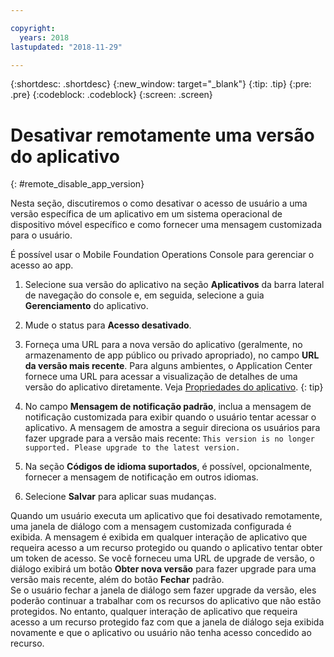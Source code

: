 ```yaml
---

copyright:
  years: 2018
lastupdated: "2018-11-29"

---
```


{:shortdesc: .shortdesc}
{:new_window: target="_blank"}
{:tip: .tip}
{:pre: .pre}
{:codeblock: .codeblock}
{:screen: .screen}

# Desativar remotamente uma versão do aplicativo
{: #remote_disable_app_version}

Nesta seção, discutiremos o como desativar o acesso de usuário a uma versão específica de um aplicativo em um sistema operacional de dispositivo móvel específico e como fornecer uma mensagem customizada para o usuário.

É possível usar o Mobile Foundation Operations Console para gerenciar o acesso ao app.

1. Selecione sua versão do aplicativo na seção **Aplicativos** da barra lateral de navegação do console e, em seguida, selecione a guia **Gerenciamento** do aplicativo.
2. Mude o status para **Acesso desativado**.
3. Forneça uma URL para a nova versão do aplicativo (geralmente, no armazenamento de app público ou privado apropriado), no campo **URL da versão mais recente**.
   Para alguns ambientes, o Application Center fornece uma URL para acessar a visualização de detalhes de uma versão do aplicativo diretamente. Veja [Propriedades do aplicativo](https://mobilefirstplatform.ibmcloud.com/tutorials/en/foundation/8.0/appcenter/appcenter-console/#application-properties).
   {: tip}

4. No campo **Mensagem de notificação padrão**, inclua a mensagem de notificação customizada para exibir quando o usuário tentar acessar o aplicativo. A mensagem de amostra a seguir direciona os usuários para fazer upgrade para a versão mais recente:
   `This version is no longer supported. Please upgrade to the latest version.`
5. Na seção **Códigos de idioma suportados**, é possível, opcionalmente, fornecer a mensagem de notificação em outros idiomas.
6. Selecione **Salvar** para aplicar suas mudanças.

Quando um usuário executa um aplicativo que foi desativado remotamente, uma janela de diálogo com a mensagem customizada configurada é exibida. A mensagem é exibida em qualquer interação de aplicativo que requeira acesso a um recurso protegido ou quando o aplicativo tentar obter um token de acesso. Se você forneceu uma URL de upgrade de versão, o diálogo exibirá um botão **Obter nova versão** para fazer upgrade para uma versão mais recente, além do botão **Fechar** padrão. <br/>
Se o usuário fechar a janela de diálogo sem fazer upgrade da versão, eles poderão continuar a trabalhar com os recursos do aplicativo que não estão protegidos. No entanto, qualquer interação de aplicativo que requeira acesso a um recurso protegido faz com que a janela de diálogo seja exibida novamente e que o aplicativo ou usuário não tenha acesso concedido ao recurso.



